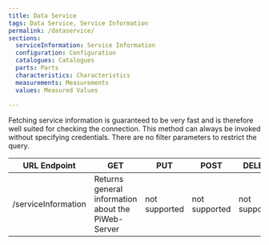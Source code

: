```yaml
---
title: Data Service
tags: Data Service, Service Information
permalink: /dataservice/
sections:
  serviceInformation: Service Information
  configuration: Configuration
  catalogues: Catalogues
  parts: Parts
  characteristics: Characteristics
  measurements: Measurements
  values: Measured Values
  
---
```


Fetching service information is guaranteed to be very fast and is therefore well suited for checking the connection. This method can always be invoked without specifying credentials. There are no filter parameters to restrict the query.

URL Endpoint | GET | PUT | POST | DELETE
-------------|-----|-----|------|-------
/serviceInformation | Returns general information about the PiWeb-Server | not supported | not supported | not supported
